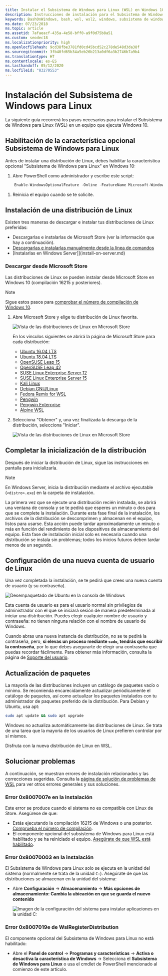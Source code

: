 ```yaml
---
title: Instalar el Subsistema de Windows para Linux (WSL) en Windows 10
description: Instrucciones de instalación para el Subsistema de Windows para Linux en Windows 10.
keywords: BashOnWindows, bash, wsl, wsl2, windows, subsistema de windows para linux, windowssubsystem, ubuntu, debian, suse, windows 10, instalación
ms.date: 07/23/2018
ms.topic: article
ms.assetid: 7afaeacf-435a-4e58-bff0-a9f0d75b8a51
ms.custom: seodec18
ms.localizationpriority: high
ms.openlocfilehash: 9cd38fbe3781fd0cd45bcd52c278de548d3da38f
ms.sourcegitcommit: 3fb40fd65b34a5eb26b213a0df6a3b2746b7a9b4
ms.translationtype: HT
ms.contentlocale: es-ES
ms.lasthandoff: 05/12/2020
ms.locfileid: "83270553"
---
```

# <a name="install-windows-subsystem-for-linux"></a>Instalación del Subsistema de Windows para Linux

La siguiente guía recorrerá los pasos necesarios para instalar el Subsistema de Windows para Linux (WSL) en un equipo que ejecuta Windows 10.

## <a name="enable-the-windows-subsystem-for-linux-optional-feature"></a>Habilitación de la característica opcional Subsistema de Windows para Linux

Antes de instalar una distribución de Linux, debes habilitar la característica opcional "Subsistema de Windows para Linux" en Windows 10:

1. Abre PowerShell como administrador y escribe este script:

```powershell
    Enable-WindowsOptionalFeature -Online -FeatureName Microsoft-Windows-Subsystem-Linux
```

1. Reinicia el equipo cuando se te solicite.

## <a name="install-a-linux-distribution"></a>Instalación de una distribución de Linux

Existen tres maneras de descargar e instalar tus distribuciones de Linux preferidas:

- Descargarlas e instalarlas de Microsoft Store (ver la información que hay a continuación).
- [Descargarlas e instalarlas manualmente desde la línea de comandos](install-manual.md)
- [Instalarlas en Windows Server]](install-on-server.md)

### <a name="install-from-the-microsoft-store"></a>Descargar desde Microsoft Store

Las distribuciones de Linux se pueden instalar desde Microsoft Store en Windows 10 (compilación 16215 y posteriores).

> [!NOTE]
> Sigue estos pasos para [comprobar el número de compilación de Windows 10](troubleshooting.md#check-your-build-number).

1. Abre Microsoft Store y elige tu distribución de Linux favorita.

    ![Vista de las distribuciones de Linux en Microsoft Store](media/store.png)

    En los vínculos siguientes se abrirá la página de Microsoft Store para cada distribución:

    - [Ubuntu 16.04 LTS](https://www.microsoft.com/store/apps/9pjn388hp8c9)
    - [Ubuntu 18.04 LTS](https://www.microsoft.com/store/apps/9N9TNGVNDL3Q)
    - [OpenSUSE Leap 15](https://www.microsoft.com/store/apps/9n1tb6fpvj8c)
    - [OpenSUSE Leap 42](https://www.microsoft.com/store/apps/9njvjts82tjx)
    - [SUSE Linux Enterprise Server 12](https://www.microsoft.com/store/apps/9p32mwbh6cns)
    - [SUSE Linux Enterprise Server 15](https://www.microsoft.com/store/apps/9pmw35d7fnlx)
    - [Kali Linux](https://www.microsoft.com/store/apps/9PKR34TNCV07)
    - [Debian GNU/Linux](https://www.microsoft.com/store/apps/9MSVKQC78PK6)
    - [Fedora Remix for WSL](https://www.microsoft.com/store/apps/9n6gdm4k2hnc)
    - [Pengwin](https://www.microsoft.com/store/apps/9NV1GV1PXZ6P)
    - [Pengwin Enterprise](https://www.microsoft.com/store/apps/9N8LP0X93VCP)
    - [Alpine WSL](https://www.microsoft.com/store/apps/9p804crf0395)

1. Selecciona "Obtener" y, una vez finalizada la descarga de la distribución, selecciona "Iniciar".

    ![Vista de las distribuciones de Linux en Microsoft Store](media/UbuntuStore.png)

## <a name="complete-initialization-of-your-distro"></a>Completar la inicialización de la distribución

Después de iniciar la distribución de Linux, sigue las instrucciones en pantalla para inicializarla.

> [!NOTE]
> En Windows Server, inicia la distribución mediante el archivo ejecutable (`<distro>.exe`) en la carpeta de instalación.

La primera vez que se ejecute una distribución recién instalada, se abrirá una ventana de consola y se te pedirá que esperes un minuto o dos para que se complete la instalación. Durante esta fase final de la instalación, los archivos de la distribución se descomprimen y almacenan en el equipo, listos para usarse. Esta acción puede tardar aproximadamente un minuto o más en función del rendimiento de los dispositivos de almacenamiento del equipo. Esta fase de instalación inicial solo es necesaria cuando una distribución se instala sin problemas; todos los inicios futuros deben tardar menos de un segundo.

## <a name="set-up-a-new-linux-user-account"></a>Configuración de una nueva cuenta de usuario de Linux

Una vez completada la instalación, se te pedirá que crees una nueva cuenta de usuario (y su contraseña).

![Desempaquetado de Ubuntu en la consola de Windows](media/UbuntuInstall.png)

Esta cuenta de usuario es para el usuario normal sin privilegios de administrador con el que se iniciará sesión de manera predeterminada al iniciar una distribución. Puedes elegir cualquier nombre de usuario y contraseña: no tienen ninguna relación con el nombre de usuario de Windows.

Cuando abras una nueva instancia de distribución, no se te pedirá la contraseña, pero, **si elevas un proceso mediante `sudo`, tendrás que escribir la contraseña**, por lo que debes asegurarte de elegir una contraseña que puedas recordar fácilmente. Para obtener más información, consulta la página de [Soporte del usuario](user-support.md).

## <a name="update--upgrade-packages"></a>Actualización de paquetes

La mayoría de las distribuciones incluyen un catálogo de paquetes vacío o mínimo. Se recomienda encarecidamente actualizar periódicamente el catálogo de paquetes, así como actualizar los paquetes instalados con tu administrador de paquetes preferido de la distribución. Para Debian y Ubuntu, usa apt:

```bash
sudo apt update && sudo apt upgrade
```

Windows no actualiza automáticamente las distribuciones de Linux. Se trata de una tarea que la mayoría de los usuarios de Linux prefieren controlar por sí mismos.

Disfruta con la nueva distribución de Linux en WSL.

## <a name="troubleshooting"></a>Solucionar problemas

A continuación, se muestran errores de instalación relacionados y las correcciones sugeridas. Consulta la [página de solución de problemas de WSL](troubleshooting.md) para ver otros errores generales y sus soluciones.

### <a name="installation-failed-with-error-0x8007007e"></a>Error 0x8007007e en la instalación

Este error se produce cuando el sistema no es compatible con Linux de Store.  Asegúrese de que:

- Estás ejecutando la compilación 16215 de Windows o una posterior. [Comprueba el número de compilación](troubleshooting.md#check-your-build-number).
- El componente opcional del subsistema de Windows para Linux está habilitado y se ha reiniciado el equipo.  [Asegúrate de que WSL está habilitado](troubleshooting.md#confirm-wsl-is-enabled).

### <a name="installation-failed-with-error-0x80070003"></a>Error 0x80070003 en la instalación

El Subsistema de Windows para Linux solo se ejecuta en la unidad del sistema (normalmente se trata de la unidad `C:`). Asegúrate de que las distribuciones se almacenan en la unidad del sistema:

- Abre **Configuración** -> **Almacenamiento** -> **Más opciones de almacenamiento: Cambia la ubicación en que se guarda el nuevo contenido**
  
    ![Imagen de la configuración del sistema para instalar aplicaciones en la unidad C:](media/AppStorage.png)

### <a name="wslregisterdistribution-failed-with-error-0x8007019e"></a>Error 0x8007019e de WslRegisterDistribution

El componente opcional del Subsistema de Windows para Linux no está habilitado:

- Abre el **Panel de control** -> **Programas y características** -> **Activa o desactiva la característica de Windows** -> Selecciona el **Subsistema de Windows para Linux** o usa el cmdlet de PowerShell mencionado al comienzo de este artículo.
